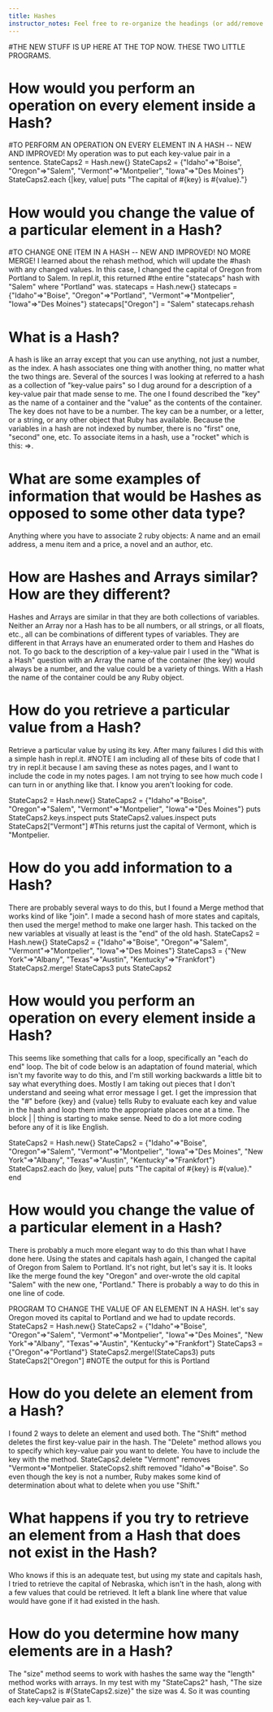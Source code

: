 ```yaml
---
title: Hashes
instructor_notes: Feel free to re-organize the headings (or add/remove headings) below. We included the headings for your benefit, but it's 100% fine if you want to write your responses in some different structure.
---
```


#THE NEW STUFF IS UP HERE AT THE TOP NOW. THESE TWO LITTLE PROGRAMS.

# How would you perform an operation on every element inside a Hash?

#TO PERFORM AN OPERATION ON EVERY ELEMENT IN A HASH -- NEW AND IMPROVED! My operation was to put each key-value pair in a sentence.
StateCaps2 = Hash.new{}
StateCaps2 = {"Idaho"=>"Boise", "Oregon"=>"Salem", "Vermont"=>"Montpelier", "Iowa"=>"Des Moines"}
StateCaps2.each {|key, value| puts "The capital of #{key} is #{value}."}


# How would you change the value of a particular element in a Hash?


#TO CHANGE ONE ITEM IN A HASH -- NEW AND IMPROVED! NO MORE MERGE! I learned about the rehash method, which will update the 
#hash with any changed values. In this case, I changed the capital of Oregon from Portland to Salem. In repl.it, this returned
#the entire "statecaps" hash with "Salem" where "Portland" was. 
statecaps = Hash.new{}
statecaps = {"Idaho"=>"Boise", "Oregon"=>"Portland", "Vermont"=>"Montpelier", "Iowa"=>"Des Moines"}
statecaps["Oregon"] = "Salem"
statecaps.rehash





# What is a Hash?

A hash is like an array except that you can use anything, not just a number, as the index. A hash associates one thing with
another thing, no matter what the two things are. Several of the sources I was looking at referred to a hash as a collection of 
"key-value pairs" so I dug around for a description of a key-value pair that made sense to me. The one I found described the "key" 
as the name of a container and the "value" as the contents of the container. The key 
does not have to be a number. The key can be a number, or a letter, or a string, or any other object that Ruby has available.
Because the variables in a hash are not indexed by number, there is no "first" one, "second" one, etc. To associate 
items in a hash, use a "rocket" which is this: =>.

# What are some examples of information that would be Hashes as opposed to some other data type?

Anything where you have to associate 2 ruby objects: A name and an email address, a menu item and a price, a novel
and an author, etc. 

# How are Hashes and Arrays similar? How are they different?

Hashes and Arrays are similar in that they are both collections of variables. Neither an Array nor a Hash has to be all numbers,
or all strings, or all floats, etc., all can be combinations of different types of variables. They are different in that Arrays
have an enumerated order to them and Hashes do not. To go back to the description of a key-value pair I used in the "What is a Hash" question
with an Array the name of the container (the key) would always be a number, and the value could be a variety of things. With a Hash
the name of the container could be any Ruby object.

# How do you retrieve a particular value from a Hash?

Retrieve a particular value by using its key. After many failures I did this with a simple hash in repl.it.
#NOTE I am including all of these bits of code that I try in repl.it because I am saving these as notes pages, and
I want to include the code in my notes pages. I am not trying to see how much code I can turn in or anything like that.
I know you aren't looking for code.

StateCaps2 = Hash.new{}
StateCaps2 = {"Idaho"=>"Boise", "Oregon"=>"Salem", "Vermont"=>"Montpelier", "Iowa"=>"Des Moines"}
puts StateCaps2.keys.inspect
puts StateCaps2.values.inspect
puts StateCaps2["Vermont"] #This returns just the capital of Vermont, which is "Montpelier.


# How do you add information to a Hash?

There are probably several ways to do this, but I found a Merge method that works kind of like "join".
I made a second hash of more states and capitals, then used the merge! method to make one larger hash.
This tacked on the new variables at visually at least is the "end" of the old hash.
StateCaps2 = Hash.new{}
StateCaps2 = {"Idaho"=>"Boise", "Oregon"=>"Salem", "Vermont"=>"Montpelier", "Iowa"=>"Des Moines"}
StateCaps3 = {"New York"=>"Albany", "Texas"=>"Austin", "Kentucky"=>"Frankfort"}
StateCaps2.merge! StateCaps3
puts StateCaps2

# How would you perform an operation on every element inside a Hash?

This seems like something that calls for a loop, specifically an "each do end" loop.
The bit of code below is an adaptation of found material, which isn't my favorite way to do this, 
and I'm still working backwards a little bit to say what everything does. Mostly I am taking out
pieces that I don't understand and seeing what error message I get. I get the impression that 
the "#" before {key} and {value} tells Ruby to evaluate each key and value in the hash and loop them into the appropriate places
one at a time. The block | | thing is starting to make sense. Need to do a lot more coding before any of it is like English.

StateCaps2 = Hash.new{}
StateCaps2 = {"Idaho"=>"Boise", "Oregon"=>"Salem", "Vermont"=>"Montpelier", "Iowa"=>"Des Moines", "New York"=>"Albany", "Texas"=>"Austin", "Kentucky"=>"Frankfort"}
StateCaps2.each do 
    |key, value| puts "The capital of #{key} is #{value}."
end



# How would you change the value of a particular element in a Hash?
There is probably a much more elegant way to do this than what I have done here. Using the states and capitals hash again, I changed
the capital of Oregon from Salem to Portland. It's not right, but let's say it is. It looks like the merge found the 
key "Oregon" and over-wrote the old capital "Salem" with the new one, "Portland." There is probably a way to do this
in one line of code.



PROGRAM TO CHANGE THE VALUE OF AN ELEMENT IN A HASH. let's say Oregon moved its capital to Portland and we had to update records.
StateCaps2 = Hash.new{}
StateCaps2 = {"Idaho"=>"Boise", "Oregon"=>"Salem", "Vermont"=>"Montpelier", "Iowa"=>"Des Moines", "New York"=>"Albany", "Texas"=>"Austin", "Kentucky"=>"Frankfort"}
StateCaps3 = {"Oregon"=>"Portland"}
StateCaps2.merge!(StateCaps3) 
puts StateCaps2["Oregon"] #NOTE the output for this is Portland

# How do you delete an element from a Hash?

I found 2 ways to delete an element and used both. The "Shift" method deletes the first key-value pair in the hash. The "Delete" method
allows you to specify which key-value pair you want to delete. You have to include the key with the method.
StateCaps2.delete "Vermont" removes "Vermont=>"Montpelier. StateCops2.shift removed "Idaho"=>"Boise".
So even though the key is not a number, Ruby makes some kind of determination about what to delete 
when you use "Shift."

# What happens if you try to retrieve an element from a Hash that does not exist in the Hash?

Who knows if this is an adequate test, but using my state and capitals hash, I tried to retrieve the capital of 
Nebraska, which isn't in the hash, along with a few values that could be retrieved. It left a blank line where 
that value would have gone if it had existed in the hash. 

# How do you determine how many elements are in a Hash?

The "size" method seems to work with hashes the same way the
"length" method works with arrays. In my test with my "StateCaps2" hash,
"The size of StateCaps2 is #{StateCaps2.size}" the size was 4. So it was counting each key-value pair as 1.